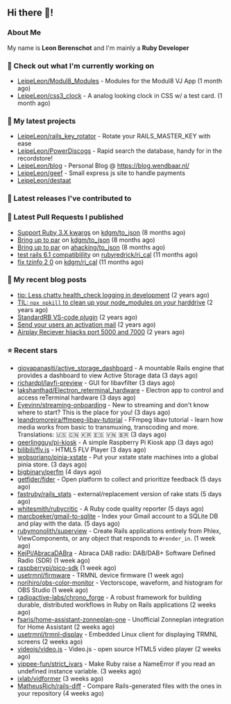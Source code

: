 ## Hi there 👋!

### About Me

My name is **Leon Berenschot** and I'm mainly a **Ruby Developer**
<br>

### 👷 Check out what I'm currently working on

- [LeipeLeon/Modul8_Modules](https://github.com/LeipeLeon/Modul8_Modules) - Modules for the Modul8 VJ App (1 month ago)
- [LeipeLeon/css3_clock](https://github.com/LeipeLeon/css3_clock) - A analog looking clock in CSS w/ a test card. (1 month ago)

### 🌱 My latest projects

- [LeipeLeon/rails_key_rotator](https://github.com/LeipeLeon/rails_key_rotator) - Rotate your RAILS_MASTER_KEY with ease
- [LeipeLeon/PowerDiscogs](https://github.com/LeipeLeon/PowerDiscogs) - Rapid search the database, handy for in the recordstore!
- [LeipeLeon/blog](https://github.com/LeipeLeon/blog) - Personal Blog @ https://blog.wendbaar.nl/
- [LeipeLeon/geef](https://github.com/LeipeLeon/geef) - Small express js site to handle payments
- [LeipeLeon/destaat](https://github.com/LeipeLeon/destaat)

### 🔭 Latest releases I've contributed to


### 🔨 Latest Pull Requests I published

- [Support Ruby 3.X kwargs](https://github.com/kdgm/to_json/pull/3) on [kdgm/to_json](https://github.com/kdgm/to_json) (8 months ago)
- [Bring up to par](https://github.com/kdgm/to_json/pull/2) on [kdgm/to_json](https://github.com/kdgm/to_json) (8 months ago)
- [Bring up to par](https://github.com/ahacking/to_json/pull/8) on [ahacking/to_json](https://github.com/ahacking/to_json) (8 months ago)
- [test rails 6.1 compatiblility](https://github.com/rubyredrick/ri_cal/pull/24) on [rubyredrick/ri_cal](https://github.com/rubyredrick/ri_cal) (11 months ago)
- [fix tzinfo 2 0](https://github.com/kdgm/ri_cal/pull/4) on [kdgm/ri_cal](https://github.com/kdgm/ri_cal) (11 months ago)

### 📜 My recent blog posts

- [tip: Less chatty health_check logging in development](https://www.wendbaar.nl/posts/2023/07/tip_less_chatty_health_check_logging_in_development) (2 years ago)
- [TIL: `npx npkill` to clean up your node_modules on your harddrive](https://www.wendbaar.nl/posts/2023/03/til_npx_npkill_to_clean_up_your_node_modules_on_your_harddrive) (2 years ago)
- [StandardRB VS-code plugin](https://www.wendbaar.nl/posts/2023/02/standardrb_vscode_plugin) (2 years ago)
- [Send your users an activation mail](https://www.wendbaar.nl/posts/2023/02/send_your_users_an_activation_mail) (2 years ago)
- [Airplay Reciever hijacks port 5000 and 7000](https://www.wendbaar.nl/posts/2023/02/airplay_reciever_hijacks_port_5000_and_7000) (2 years ago)

### ⭐ Recent stars

- [giovapanasiti/active_storage_dashboard](https://github.com/giovapanasiti/active_storage_dashboard) - A mountable Rails engine that provides a dashboard to view Active Storage data (3 days ago)
- [richardpl/lavfi-preview](https://github.com/richardpl/lavfi-preview) - GUI for libavfilter (3 days ago)
- [lakshanthad/Electron_reterminal_hardware](https://github.com/lakshanthad/Electron_reterminal_hardware) - Electron app to control and access reTerminal hardware (3 days ago)
- [Eyevinn/streaming-onboarding](https://github.com/Eyevinn/streaming-onboarding) - New to streaming and don&#39;t know where to start? This is the place for you! (3 days ago)
- [leandromoreira/ffmpeg-libav-tutorial](https://github.com/leandromoreira/ffmpeg-libav-tutorial) - FFmpeg libav tutorial - learn how media works from basic to transmuxing, transcoding and more. Translations: 🇺🇸 🇨🇳 🇰🇷 🇪🇸 🇻🇳 🇧🇷 (3 days ago)
- [geerlingguy/pi-kiosk](https://github.com/geerlingguy/pi-kiosk) - A simple Raspberry Pi Kiosk app (3 days ago)
- [bilibili/flv.js](https://github.com/bilibili/flv.js) - HTML5 FLV Player (3 days ago)
- [wobsoriano/pinia-xstate](https://github.com/wobsoriano/pinia-xstate) - Put your xstate state machines into a global pinia store. (3 days ago)
- [bigbinary/perfm](https://github.com/bigbinary/perfm) (4 days ago)
- [getfider/fider](https://github.com/getfider/fider) - Open platform to collect and prioritize feedback (5 days ago)
- [fastruby/rails_stats](https://github.com/fastruby/rails_stats) - external/replacement version of rake stats (5 days ago)
- [whitesmith/rubycritic](https://github.com/whitesmith/rubycritic) - A Ruby code quality reporter (5 days ago)
- [marcboeker/gmail-to-sqlite](https://github.com/marcboeker/gmail-to-sqlite) - Index your Gmail account to a SQLite DB and play with the data. (5 days ago)
- [rubymonolith/superview](https://github.com/rubymonolith/superview) - Create Rails applications entirely from Phlex, ViewComponents, or any object that responds to `#render_in`. (1 week ago)
- [KejPi/AbracaDABra](https://github.com/KejPi/AbracaDABra) - Abraca DAB radio: DAB/DAB&#43; Software Defined Radio (SDR) (1 week ago)
- [raspberrypi/pico-sdk](https://github.com/raspberrypi/pico-sdk) (1 week ago)
- [usetrmnl/firmware](https://github.com/usetrmnl/firmware) - TRMNL device firmware (1 week ago)
- [norihiro/obs-color-monitor](https://github.com/norihiro/obs-color-monitor) - Vectorscope, waveform, and histogram for OBS Studio (1 week ago)
- [radioactive-labs/chrono_forge](https://github.com/radioactive-labs/chrono_forge) - A robust framework for building durable, distributed workflows in Ruby on Rails applications (2 weeks ago)
- [fsaris/home-assistant-zonneplan-one](https://github.com/fsaris/home-assistant-zonneplan-one) - Unofficial Zonneplan integration for Home Assistant (2 weeks ago)
- [usetrmnl/trmnl-display](https://github.com/usetrmnl/trmnl-display) - Embedded Linux client for displaying TRMNL screens (2 weeks ago)
- [videojs/video.js](https://github.com/videojs/video.js) - Video.js - open source HTML5 video player (2 weeks ago)
- [yippee-fun/strict_ivars](https://github.com/yippee-fun/strict_ivars) - Make Ruby raise a NameError if you read an undefined instance variable. (3 weeks ago)
- [ixlab/vidformer](https://github.com/ixlab/vidformer) (3 weeks ago)
- [MatheusRich/rails-diff](https://github.com/MatheusRich/rails-diff) - Compare Rails-generated files with the ones in your repository (4 weeks ago)
